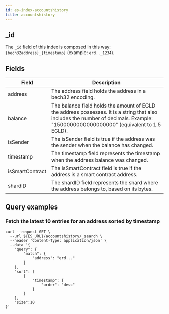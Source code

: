 ```yaml
---
id: es-index-accountshistory
title: accountshistory
---
```



## _id

The `_id` field of this index is composed in this way: `{bech32address}_{timestamp}` (example: `erd.._1234`).

## Fields

| Field            | Description                                                                                                                                                                          |
|------------------|--------------------------------------------------------------------------------------------------------------------------------------------------------------------------------------|
| address          | The address field holds the address in a bech32 encoding.                                                                                                                            |
| balance          | The balance field holds the amount of EGLD the address possesses. It is a string that also includes the number of decimals. Example: "1500000000000000000" (equivalent to 1.5 EGLD). |
| isSender         | The isSender field is true if the address was the sender when the balance has changed.                                                                                               |
| timestamp        | The timestamp field represents the timestamp when the address balance was changed.                                                                                                   |
| isSmartContract  | The isSmartContract field is true if the address is a smart contract address.                                                                                                        |
| shardID          | The shardID field represents the shard where the address belongs to, based on its bytes.                                                                                             |

## Query examples

### Fetch the latest 10 entries for an address sorted by timestamp

```
curl --request GET \
  --url ${ES_URL}/accountshistory/_search \
  --header 'Content-Type: application/json' \
  --data '{
    "query": {
        "match": {
            "address": "erd..."
        }
    },
    "sort": [
        {
            "timestamp": {
                "order": "desc"
            }
        }
    ],
    "size":10
}'
```
